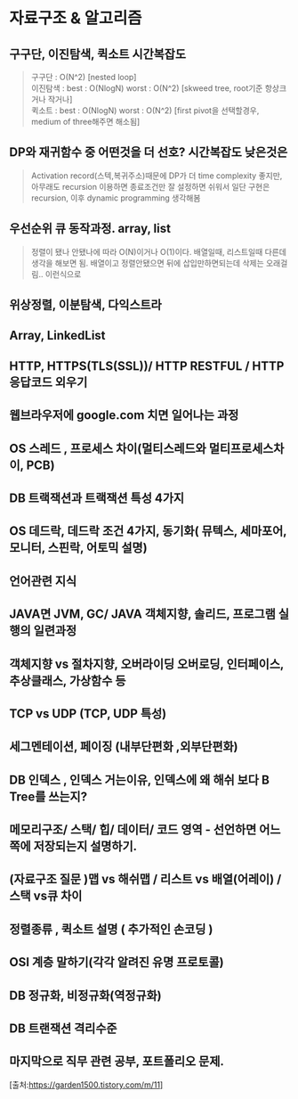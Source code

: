 # 자료구조 & 알고리즘

## 구구단, 이진탐색, 퀵소트 시간복잡도
> 구구단 : O(N^2) [nested loop]  
> 이진탐색 : best : O(NlogN) worst : O(N^2) [skweed tree, root기준 항상크거나 작거나]  
> 퀵소트 : best : O(NlogN) worst : O(N^2) [first pivot을 선택할경우, medium of three해주면 해소됨]   

## DP와 재귀함수 중 어떤것을 더 선호? 시간복잡도 낮은것은
> Activation record(스텍,복귀주소)때문에 DP가 더 time complexity 좋지만, 아무래도 recursion 이용하면 종료조건만 잘 설정하면 쉬워서 일단 구현은 recursion, 이후 dynamic programming 생각해봄  

## 우선순위 큐 동작과정. array, list
> 정렬이 됐나 안됐나에 따라 O(N)이거나 O(1)이다. 배열일때, 리스트일때 다른데 생각을 해보면 됨. 배열이고 정렬안됐으면 뒤에 삽입만하면되는데 삭제는 오래걸림.. 이런식으로  

## 위상정렬, 이분탐색, 다익스트라

## Array, LinkedList

## HTTP, HTTPS(TLS(SSL))/ HTTP RESTFUL / HTTP 응답코드 외우기

## 웹브라우저에 google.com 치면 일어나는 과정

## OS 스레드 , 프로세스 차이(멀티스레드와 멀티프로세스차이, PCB)

## DB 트랙잭션과 트랙잭션 특성 4가지

## OS 데드락, 데드락 조건 4가지, 동기화( 뮤텍스, 세마포어, 모니터, 스핀락, 어토믹 설명)

## 언어관련 지식

## JAVA면 JVM, GC/ JAVA 객체지향, 솔리드, 프로그램 실행의 일련과정 

## 객체지향 vs 절차지향, 오버라이딩 오버로딩, 인터페이스, 추상클래스, 가상함수 등

## TCP vs UDP (TCP, UDP 특성)

## 세그멘테이션, 페이징 (내부단편화 ,외부단편화)

## DB 인덱스 , 인덱스 거는이유, 인덱스에 왜 해쉬 보다 B Tree를 쓰는지?

## 메모리구조/ 스택/ 힙/ 데이터/ 코드 영역 - 선언하면 어느쪽에 저장되는지 설명하기.

## (자료구조 질문 )맵 vs 해쉬맵 / 리스트 vs 배열(어레이) /스택 vs큐 차이

## 정렬종류 , 퀵소트 설명 ( 추가적인 손코딩 ) 

## OSI 계층 말하기(각각 알려진 유명 프로토콜)

## DB 정규화, 비정규화(역정규화)

## DB 트랜잭션 격리수준

## 마지막으로 직무 관련 공부, 포트폴리오 문제.

[출처:https://garden1500.tistory.com/m/11]

